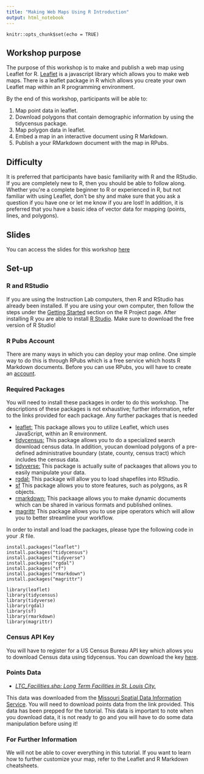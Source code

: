 ```yaml
---
title: "Making Web Maps Using R Introduction"
output: html_notebook
---
```

```{r setup, include=FALSE}
knitr::opts_chunk$set(echo = TRUE)
```

## Workshop purpose
The purpose of this workshop is to make and publish a web map using Leaflet for R. [Leaflet](https://leafletjs.com/) is a javascript library which allows you to make web maps. There is a leaflet package in R which allows you create your own Leaflet map within an R programming environment. 

By the end of this workshop, participants will be able to:

  1. Map point data in leaflet.
  2. Download polygons that contain demographic information by using the tidycensus package.
  3. Map polygon data in leaflet.
  4. Embed a map in an interactive document using R Markdown.
  5. Publish a your RMarkdown document with the map in RPubs.

## Difficulty
It is preferred that participants have basic familiarity with R and the RStudio. If you are completely new to R, then you should be able to follow along. Whether you're a complete beginner to R or experienced in R, but not familiar with using Leaflet, don't be shy and make sure that you ask a question if you have one or 
let me know if you are lost! In addition, it is preferred that you have a basic idea of vector data for mapping (points, lines, and polygons).

## Slides
You can access the slides for this workshop [here](https://momiji15.github.io/wustl_rwebmap/WMWR2019.html)

## Set-up

### R and RStudio
If you are using the Instruction Lab computers, then R and RStudio has already been installed. If you are using your own computer, then follow the steps under the [Getting Started](https://www.r-project.org/) section on the R Project page. After installing R you are able to install [R Studio](https://www.rstudio.com/products/rstudio/download/). Make sure to download the free version of 
R Studio!

### R Pubs Account
There are many ways in which you can deploy your map online. One simple way to do this is through RPubs which is a free service which hosts R Markdown documents. Before you can use RPubs, you will have to create an [account](https://rpubs.com/users/new).

### Required Packages
You will need to install these packages in order to do this workshop. The descriptions of these packages
is not exhaustive; further information, refer to the links provided for each package. Any further packages
that is needed 

- [leaflet:](http://rstudio.github.io/leaflet/) This package allows you to utilize Leaflet, which uses JavaScript, within an R environment.
- [tidycensus:](https://walkerke.github.io/tidycensus/) This package allows you to do a specialized search download census data. In addition, youcan download polygons of a pre-defined administrative boundary (state, county, census tract) which includes the census data.
- [tidyverse:](https://www.tidyverse.org/) This package is actually suite of packaages that allows you to easily manipulate your data.
- [rgdal:](https://cran.r-project.org/web/packages/rgdal/rgdal.pdf) This package will allow you to load shapefiles into RStudio.
- [sf](https://r-spatial.github.io/sf/articles/sf1.html) This package allows you to store features, such as polygons, as R objects.
- [rmarkdown:](https://rmarkdown.rstudio.com/) This packaage allows you to make dynamic documents which can be shared in various formats and published onlines.
- [magrittr](https://magrittr.tidyverse.org/) This package allows you to use pipe operators which will 
allow you to better streamline your workflow.

In order to install and load the packages, please type the following code in your .R file.

```{r, eval = FALSE}
install.packages("leaflet")
install.packages("tidycensus")
install.packages("tidyverse")
install.packages("rgdal")
install.packages("sf")
install.packages("rmarkdown")
install.packages("magrittr")

library(leaflet)
library(tidycensus)
library(tidyverse)
library(rgdal)
library(sf)
library(rmarkdown)
library(magrittr)
```

### Census API Key
You will have to register for a US Census Bureau API key which allows you to download Census data using tidycensus. You can download the key [here](https://api.census.gov/data/key_signup.html).

### Points Data
- [*LTC_Facilities.shp: Long Term Facilities in St. Louis City.*](https://wustl.box.com/s/ge36cnzd4wwdqeklmjqejoq9pkrrqhnt)

This data was downloaded from the [Missouri Spatial Data Information Service](http://msdis.missouri.edu/). You will need to download points data from the link provided. This data has been prepped for the tutorial. This data is important to note when you download data, it is not ready to go and you will have to do some data manipulation before using it!


### For Further Information
We will not be able to cover everything in this tutorial. If you want to learn how to further customize your map, refer to the Leaflet and R Markdown cheatsheets.
